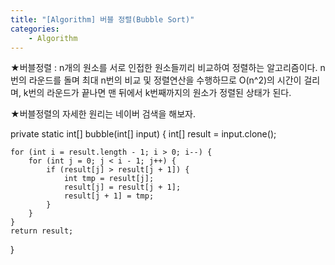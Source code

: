 ```yaml
---
title: "[Algorithm] 버블 정렬(Bubble Sort)"
categories:
    - Algorithm
---
```

★버블정렬 : n개의 원소를 서로 인접한 원소들끼리 비교하여 정렬하는 알고리즘이다. n번의 라운드를 돌며 최대 n번의 비교 및 정렬연산을 수행하므로 O(n^2)의 시간이 걸리며, k번의 라운드가 끝나면 맨 뒤에서 k번째까지의 원소가 정렬된 상태가 된다. 

★버블정렬의 자세한 원리는 네이버 검색을 해보자.

private static int[] bubble(int[] input) {
	int[] result = input.clone();
	
	for (int i = result.length - 1; i > 0; i--) {
		for (int j = 0; j < i - 1; j++) {
			if (result[j] > result[j + 1]) {
				int tmp = result[j];
				result[j] = result[j + 1];
				result[j + 1] = tmp;
			}
		}
	}
	return result;
}